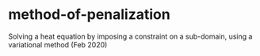 # method-of-penalization
Solving a heat equation by imposing a constraint on a sub-domain, using a variational method (Feb 2020)
